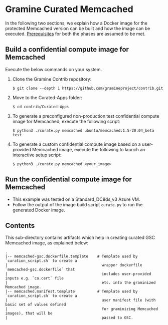 # Gramine Curated Memcached
In the following two sections, we explain how a Docker image for the protected Memcached version
can be built and how the image can be executed.
[Prerequisites](https://github.com/gramineproject/contrib/tree/master/Curated-Apps/README.md) for
both the phases are assumed to be met.

## Build a confidential compute image for Memcached
Execute the below commands on your system.

1. Clone the Gramine Contrib repository:

       $ git clone --depth 1 https://github.com/gramineproject/contrib.git

2. Move to the Curated-Apps folder:

       $ cd contrib/Curated-Apps

3. To generate a preconfigured non-production test confidential compute image for Memcached,
   execute the following script:

       $ python3 ./curate.py memcached ubuntu/memcached:1.5-20.04_beta test

4. To generate a custom confidential compute image based on a user-provided Memcached image,
   execute the following to launch an interactive setup script:

       $ python3 ./curate.py memcached <your_image>

## Run the confidential compute image for Memcached

- This example was tested on a Standard_DC8ds_v3 Azure VM.
- Follow the output of the image build script `curate.py` to run the generated Docker image.

## Contents
This sub-directory contains artifacts which help in creating curated GSC Memcached image, as
explained below:

    .
    |-- memcached-gsc.dockerfile.template    # Template used by `curation_script.sh` to create a
    |                                          wrapper dockerfile `memcached-gsc.dockerfile` that
    |                                          includes user-provided inputs e.g. `ca.cert` file
    |                                          etc. into the graminized Memcached image.
    |-- memcached.manifest.template          # Template used by `curation_script.sh` to create a
    |                                          user manifest file (with basic set of values defined
    |                                          for graminizing Memcached images), that will be
    |                                          passed to GSC.
